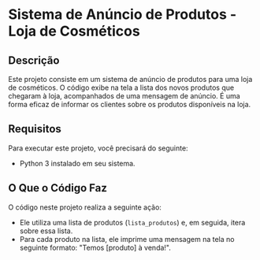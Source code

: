 # Sistema de Anúncio de Produtos - Loja de Cosméticos

## Descrição
Este projeto consiste em um sistema de anúncio de produtos para uma loja de cosméticos. O código exibe na tela a lista dos novos produtos que chegaram à loja, acompanhados de uma mensagem de anúncio. É uma forma eficaz de informar os clientes sobre os produtos disponíveis na loja.

## Requisitos
Para executar este projeto, você precisará do seguinte:
- Python 3 instalado em seu sistema.

## O Que o Código Faz
O código neste projeto realiza a seguinte ação:
- Ele utiliza uma lista de produtos (`lista_produtos`) e, em seguida, itera sobre essa lista.
- Para cada produto na lista, ele imprime uma mensagem na tela no seguinte formato: "Temos [produto] à venda!".

